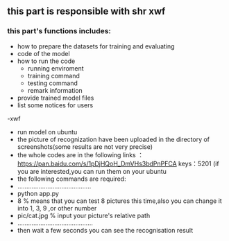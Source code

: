 ## this part is responsible with shr xwf
### this part's functions includes:
* how to prepare the datasets for training and evaluating
* code of the model
* how to run the code
  - running enviroment 
  - training command
  - testing command
  - remark information
* provide trained model files
* list some notices for users

-xwf
* run model on ubuntu
* the picture of recognization have been uploaded in the directory of screenshots(some results are not very precise)
* the whole codes are in the following links ：https://pan.baidu.com/s/1pDjHQoH_DmVHs3bdPnPFCA   keys：5201 (if you are interested,you can run them on your ubuntu
* the following commands are required:
* ..........................................
* python app.py
* 8    % means that you can test 8 pictures this time,also you can change it into 1, 3, 9 ,or other number
* pic/cat.jpg   % input your picture's relative path
* ...........................................
* then wait a few seconds you can see the recognisation result

